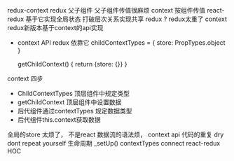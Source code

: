 redux-context
redux 父子组件 父子组件传值很麻烦
context 按组件传值 react-redux 基于它实现全局状态
打破层次关系实现共享 redux ? redux太重了 context
redux新版本基于context的api实现

- context API redux 依靠它
  childContextTypes = {
    store: PropTypes.object
  }

  getChildContext() {
    return {store: {}}
  }

context 四步
- ChildContextTypes 顶层组件中规定类型
- getChildContext 顶层组件中设置数据
- 后代组件通过contextTypes 规定数据类型
- 后代组件this.context获取数据

全局的store 太烦了， 不是react 数据流的语法烦， context api 代码的重复
dry dont repeat yourself 生命周期 _setUp() contextTypes
connect react-redux HOC 